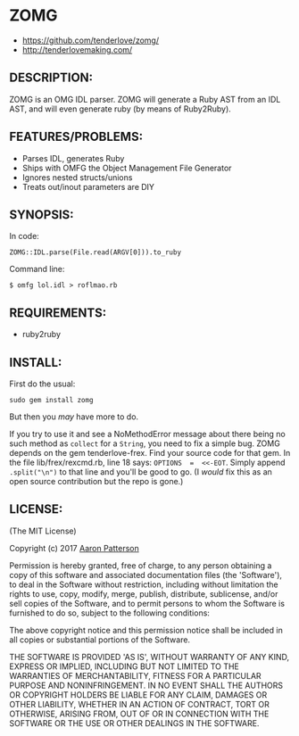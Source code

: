 # ZOMG

* https://github.com/tenderlove/zomg/
* http://tenderlovemaking.com/

## DESCRIPTION:

ZOMG is an OMG IDL parser.  ZOMG will generate a Ruby AST from an IDL AST,
and will even generate ruby (by means of Ruby2Ruby).

## FEATURES/PROBLEMS:

* Parses IDL, generates Ruby
* Ships with OMFG the Object Management File Generator
* Ignores nested structs/unions
* Treats out/inout parameters are DIY

## SYNOPSIS:

In code:

    ZOMG::IDL.parse(File.read(ARGV[0])).to_ruby

Command line:

    $ omfg lol.idl > roflmao.rb

## REQUIREMENTS:

* ruby2ruby

## INSTALL:

First do the usual:

    sudo gem install zomg

But then you _may_ have more to do.

If you try to use it and see
a NoMethodError message
about there being no such method as
`collect` for a `String`,
you need to fix a simple bug.
ZOMG depends on the gem tenderlove-frex.
Find your source code for that gem.
In the file lib/frex/rexcmd.rb,
line 18 says: `OPTIONS  =  <<-EOT`.
Simply append `.split("\n")` to that line and you'll be good to go.
(I _would_ fix this as an open source contribution but the repo is gone.)

## LICENSE:

(The MIT License)

Copyright (c) 2017 [Aaron Patterson](http://tenderlovemaking.com/)

Permission is hereby granted, free of charge, to any person obtaining
a copy of this software and associated documentation files (the
'Software'), to deal in the Software without restriction, including
without limitation the rights to use, copy, modify, merge, publish,
distribute, sublicense, and/or sell copies of the Software, and to
permit persons to whom the Software is furnished to do so, subject to
the following conditions:

The above copyright notice and this permission notice shall be
included in all copies or substantial portions of the Software.

THE SOFTWARE IS PROVIDED 'AS IS', WITHOUT WARRANTY OF ANY KIND,
EXPRESS OR IMPLIED, INCLUDING BUT NOT LIMITED TO THE WARRANTIES OF
MERCHANTABILITY, FITNESS FOR A PARTICULAR PURPOSE AND NONINFRINGEMENT.
IN NO EVENT SHALL THE AUTHORS OR COPYRIGHT HOLDERS BE LIABLE FOR ANY
CLAIM, DAMAGES OR OTHER LIABILITY, WHETHER IN AN ACTION OF CONTRACT,
TORT OR OTHERWISE, ARISING FROM, OUT OF OR IN CONNECTION WITH THE
SOFTWARE OR THE USE OR OTHER DEALINGS IN THE SOFTWARE.

